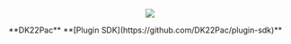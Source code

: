 <p align="center"><img src="http://i.imgur.com/xFXWiU9.png"></p>
  **DK22Pac** **[Plugin SDK](https://github.com/DK22Pac/plugin-sdk)**

